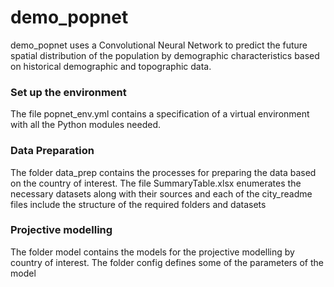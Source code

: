 # demo_popnet
demo_popnet uses a Convolutional Neural Network to predict the future spatial distribution of the population by demographic characteristics based on historical demographic and topographic data.

### Set up the environment
The file popnet_env.yml contains a specification of a virtual environment with all the Python modules needed.

### Data Preparation
The folder data_prep contains the processes for preparing the data based on the country of interest. The file SummaryTable.xlsx enumerates the necessary datasets along with their sources and each of the city_readme files include the structure of the required folders and datasets  

### Projective modelling
The folder model contains the models for the projective modelling by country of interest. The folder config defines some of the parameters of the model 